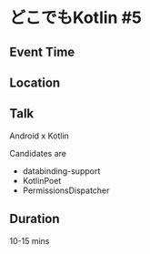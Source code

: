 # どこでもKotlin #5

## Event Time

## Location

## Talk

Android x Kotlin

Candidates are

* databinding-support
* KotlinPoet
* PermissionsDispatcher

## Duration

10-15 mins
